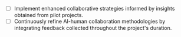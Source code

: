 - [ ] Implement enhanced collaborative strategies informed by insights obtained from pilot projects.
- [ ] Continuously refine AI-human collaboration methodologies by integrating feedback collected throughout the project's duration.